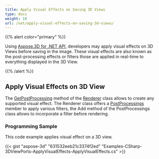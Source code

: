 ```yaml
---
title: Apply Visual Effects on Saving 3D Views
type: docs
weight: 10
url: /net/apply-visual-effects-on-saving-3d-views/
---
```


{{% alert color="primary" %}} 

Using [Aspose.3D for .NET API](http://www.aspose.com/products/3d/net), developers may apply visual effects on 3D Views before saving in the image. These visual effects are also known as the post-processing effects or filters those are applied in real-time to everything displayed in the 3D View.

{{% /alert %}} 
## **Apply Visual Effects on 3D View**
The [GetPostProcessing](http://www.aspose.com/api/net/3d/aspose.threed.render/renderer/methods/getpostprocessing) method of the [Renderer](http://www.aspose.com/api/net/3d/aspose.threed.render/renderer) class allows to create any supported visual effect. The Renderer class offers a [PostProcessings](http://www.aspose.com/api/net/3d/aspose.threed.render/renderer/properties/postprocessings) member to apply various filters, the Add method of the PostProcessings class allows to incorporate a filter before rendering.
### **Programming Sample**
This code example applies visual effect on a 3D view.

{{< gist "aspose-3d" "631532eeb21c3374f2ed" "Examples-CSharp-3DViewPorts-ApplyVisualEffects-ApplyVisualEffects.cs" >}}
